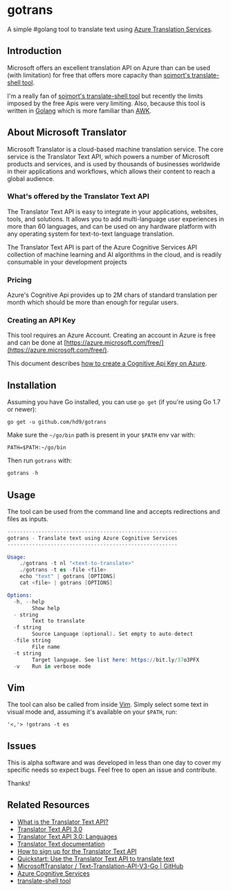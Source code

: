 # gotrans
A simple #golang tool to translate text using [Azure Translation
Services](https://docs.microsoft.com/en-us/azure/cognitive-services/translator/translator-info-overview).

## Introduction
Microsoft offers an excellent translation API on Azure than can be used (with limitation) for free that 
offers more capacity than [soimort's translate-shell tool](https://github.com/soimort/translate-shell).

I'm a really fan of [soimort's translate-shell tool](https://github.com/soimort/translate-shell)
but recently the limits imposed by the free Apis were very limiting. Also, because
this tool is written in [Golang](https://golang.org) which is more familiar than [AWK](https://en.wikipedia.org/wiki/AWK).

## About Microsoft Translator
Microsoft Translator is a cloud-based machine translation service. The core
service is the Translator Text API, which powers a number of Microsoft products
and services, and is used by thousands of businesses worldwide in their
applications and workflows, which allows their content to reach a global
audience.

### What's offered by the Translator Text API
The Translator Text API is easy to integrate in your applications, websites,
tools, and solutions. It allows you to add multi-language user experiences in
more than 60 languages, and can be used on any hardware platform with any
operating system for text-to-text language translation.

The Translator Text API is part of the Azure Cognitive Services API collection
of machine learning and AI algorithms in the cloud, and is readily consumable
in your development projects

### Pricing
Azure's Cognitive Api provides up to 2M chars of standard translation per month
which should be more than enough for regular users.

### Creating an API Key
This tool requires an Azure Account. Creating an account in Azure is free and
can be done at [https://azure.microsoft.com/free/](https://azure.microsoft.com/free/).

This document describes [how to create a Cognitive Api Key on
Azure](https://docs.microsoft.com/en-us/azure/cognitive-services/translator/translator-text-how-to-signup).

## Installation
Assuming you have Go installed, you can use `go get` (if you're using Go 1.7 or newer):
```
go get -u github.com/hd9/gotrans
```

Make sure the `~/go/bin` path is present in your `$PATH` env var with:
```
PATH=$PATH:~/go/bin
```

Then run `gotrans` with:
```s
gotrans -h
```

## Usage
The tool can be used from the command line and accepts redirections and files
as inputs.

```s
-------------------------------------------------------
gotrans - Translate text using Azure Cognitive Services
-------------------------------------------------------

Usage:
    ./gotrans -t nl "<text-to-translate>"
    ./gotrans -t es -file <file>
    echo "text" | gotrans [OPTIONS]
    cat <file> | gotrans [OPTIONS]

Options:
  -h, --help
        Show help
  - string
        Text to translate
  -f string
        Source Language (optional). Set empty to auto-detect
  -file string
        File name
  -t string
        Target language. See list here: https://bit.ly/37o3PFX
  -v    Run in verbose mode
```

## Vim
The tool can also be called from inside [Vim](//vim.org). Simply select some
text in visual mode and, assuming it's available on your `$PATH`, run:

```
'<,'> !gotrans -t es
```

## Issues
This is alpha software and was developed in less than one day to cover my specific needs
so expect bugs. Feel free to open an issue and contribute. 

Thanks!

## Related Resources
* [What is the Translator Text API?](https://docs.microsoft.com/en-us/azure/cognitive-services/translator/translator-info-overview)
* [Translator Text API 3.0](https://docs.microsoft.com/en-us/azure/cognitive-services/translator/reference/v3-0-translate)
* [Translator Text API 3.0: Languages](https://docs.microsoft.com/en-us/azure/cognitive-services/translator/reference/v3-0-languages)
* [Translator Text documentation](https://docs.microsoft.com/en-us/azure/cognitive-services/translator/)
* [How to sign up for the Translator Text API](https://docs.microsoft.com/en-us/azure/cognitive-services/translator/translator-text-how-to-signup)
* [Quickstart: Use the Translator Text API to translate text](https://docs.microsoft.com/en-us/azure/cognitive-services/translator/quickstart-translate?pivots=programming-language-go)
* [MicrosoftTranslator / Text-Translation-API-V3-Go | GitHub](https://github.com/MicrosoftTranslator/Text-Translation-API-V3-Go)
* [Azure Cognitive Services](https://docs.microsoft.com/en-us/azure/cognitive-services/)
* [translate-shell tool](https://github.com/soimort/translate-shell)


